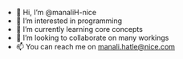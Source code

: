 - 👋 Hi, I’m @manaliH-nice
- 👀 I’m interested in programming
- 🌱 I’m currently learning core concepts
- 💞️ I’m looking to collaborate on many workings
- 📫 You can reach me on manali.hatle@nice.com

<!---
manaliH-nice/manaliH-nice is a ✨ special ✨ repository because its `README.md` (this file) appears on your GitHub profile.
You can click the Preview link to take a look at your changes.
--->
